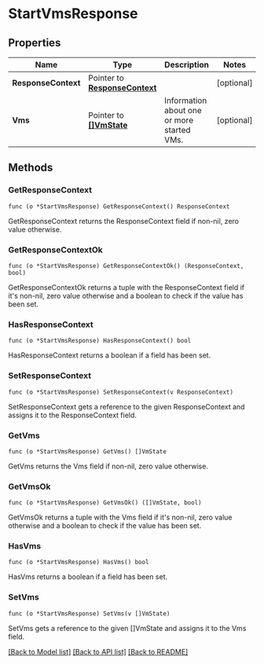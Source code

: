 # StartVmsResponse

## Properties

Name | Type | Description | Notes
------------ | ------------- | ------------- | -------------
**ResponseContext** | Pointer to [**ResponseContext**](ResponseContext.md) |  | [optional] 
**Vms** | Pointer to [**[]VmState**](VmState.md) | Information about one or more started VMs. | [optional] 

## Methods

### GetResponseContext

`func (o *StartVmsResponse) GetResponseContext() ResponseContext`

GetResponseContext returns the ResponseContext field if non-nil, zero value otherwise.

### GetResponseContextOk

`func (o *StartVmsResponse) GetResponseContextOk() (ResponseContext, bool)`

GetResponseContextOk returns a tuple with the ResponseContext field if it's non-nil, zero value otherwise
and a boolean to check if the value has been set.

### HasResponseContext

`func (o *StartVmsResponse) HasResponseContext() bool`

HasResponseContext returns a boolean if a field has been set.

### SetResponseContext

`func (o *StartVmsResponse) SetResponseContext(v ResponseContext)`

SetResponseContext gets a reference to the given ResponseContext and assigns it to the ResponseContext field.

### GetVms

`func (o *StartVmsResponse) GetVms() []VmState`

GetVms returns the Vms field if non-nil, zero value otherwise.

### GetVmsOk

`func (o *StartVmsResponse) GetVmsOk() ([]VmState, bool)`

GetVmsOk returns a tuple with the Vms field if it's non-nil, zero value otherwise
and a boolean to check if the value has been set.

### HasVms

`func (o *StartVmsResponse) HasVms() bool`

HasVms returns a boolean if a field has been set.

### SetVms

`func (o *StartVmsResponse) SetVms(v []VmState)`

SetVms gets a reference to the given []VmState and assigns it to the Vms field.


[[Back to Model list]](../README.md#documentation-for-models) [[Back to API list]](../README.md#documentation-for-api-endpoints) [[Back to README]](../README.md)


